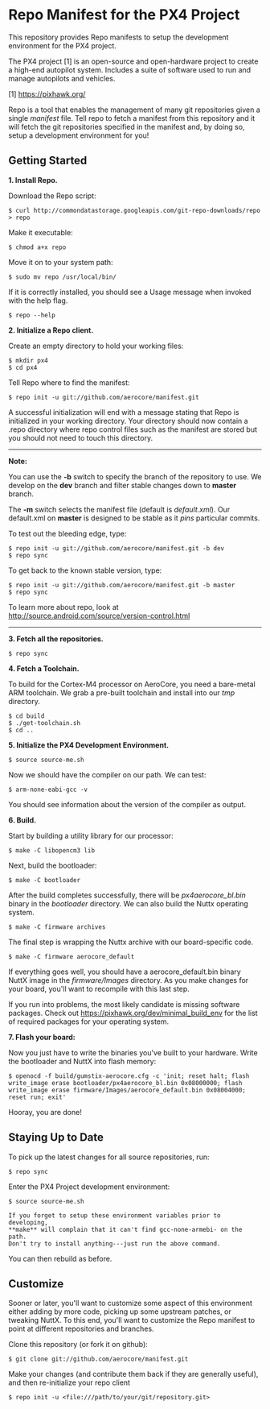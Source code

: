 Repo Manifest for the PX4 Project
=================================
This repository provides Repo manifests to setup the development environment
for the PX4 project.

The PX4 project [1] is an open-source and open-hardware project to create
a high-end autopilot system.  Includes a suite of software used to run and
manage autopilots and vehicles.

[1] https://pixhawk.org/

Repo is a tool that enables the management of many git repositories given a 
single *manifest* file.  Tell repo to fetch a manifest from this repository and
it will fetch the git repositories specified in the manifest and, by doing so,
setup a development environment for you!

Getting Started
---------------
**1.  Install Repo.**

Download the Repo script:

    $ curl http://commondatastorage.googleapis.com/git-repo-downloads/repo > repo

Make it executable:

    $ chmod a+x repo

Move it on to your system path:

    $ sudo mv repo /usr/local/bin/

If it is correctly installed, you should see a Usage message when invoked
with the help flag.

    $ repo --help

**2.  Initialize a Repo client.**

Create an empty directory to hold your working files:

    $ mkdir px4
    $ cd px4

Tell Repo where to find the manifest:

    $ repo init -u git://github.com/aerocore/manifest.git 

A successful initialization will end with a message stating that Repo is
initialized in your working directory. Your directory should now
contain a .repo directory where repo control files such as the manifest are
stored but you should not need to touch this directory.

------------------------------------------------------------------------------
**Note:**

You can use the **-b** switch to specify the branch of the repository to use.
We develop on the **dev** branch and filter stable changes down to **master**
branch.

The **-m** switch selects the manifest file (default is *default.xml*).
Our default.xml on **master** is designed to be stable as it *pins*
particular commits.

To test out the bleeding edge, type:

    $ repo init -u git://github.com/aerocore/manifest.git -b dev
    $ repo sync

To get back to the known stable version, type:

    $ repo init -u git://github.com/aerocore/manifest.git -b master
    $ repo sync

To learn more about repo, look at http://source.android.com/source/version-control.html 

------------------------------------------------------------------------------

**3.  Fetch all the repositories.**

    $ repo sync

**4. Fetch a Toolchain.**

To build for the Cortex-M4 processor on AeroCore, you need a bare-metal ARM
toolchain.  We grab a pre-built toolchain and install into our *tmp* directory.

    $ cd build
    $ ./get-toolchain.sh
    $ cd ..

**5.  Initialize the PX4 Development Environment.**

    $ source source-me.sh

Now we should have the compiler on our path.  We can test:

    $ arm-none-eabi-gcc -v

You should see information about the version of the compiler as output.

**6.  Build.** 

Start by building a utility library for our processor:

    $ make -C libopencm3 lib

Next, build the bootloader:

    $ make -C bootloader

After the build completes successfully, there will be *px4aerocore_bl.bin*
binary in the *bootloader* directory.  We can also build the Nuttx operating
system.

    $ make -C firmware archives

The final step is wrapping the Nuttx archive with our board-specific code.

    $ make -C firmware aerocore_default

If everything goes well, you should have a aerocore_default.bin binary NuttX
image in the *firmware/Images* directory. As you make changes for your board,
you'll want to recompile with this last step.

If you run into problems, the most likely candidate is missing software
packages.  Check out https://pixhawk.org/dev/minimal_build_env for the list of
required packages for your operating system.

**7. Flash your board:**

Now you just have to write the binaries you've built to your hardware. Write
the bootloader and NuttX into flash memory:

    $ openocd -f build/gumstix-aerocore.cfg -c 'init; reset halt; flash write_image erase bootloader/px4aerocore_bl.bin 0x08000000; flash write_image erase firmware/Images/aerocore_default.bin 0x08004000; reset run; exit'

Hooray, you are done!

Staying Up to Date
------------------
To pick up the latest changes for all source repositories, run:

    $ repo sync

Enter the PX4 Project development environment:

    $ source source-me.sh

    If you forget to setup these environment variables prior to developing,
    **make** will complain that it can't find gcc-none-armebi- on the path.
    Don't try to install anything---just run the above command.

You can then rebuild as before.

Customize
---------
Sooner or later, you'll want to customize some aspect of this environment
either adding by more code, picking up some upstream patches, or tweaking
NuttX. To this end, you'll want to customize the Repo manifest to point
at different repositories and branches.

Clone this repository (or fork it on github):

    $ git clone git://github.com/aerocore/manifest.git

Make your changes (and contribute them back if they are generally useful), and
then re-initialize your repo client

    $ repo init -u <file:///path/to/your/git/repository.git>

